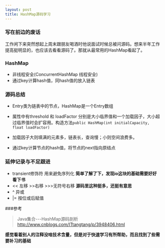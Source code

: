 ```yaml
---
layout: post
title: HashMap源码学习
---
```


### 写在前边的废话

工作闲下来突然想起上周末跟朋友喝酒时他说面试时候总被问源码。想来半年工作提高挺明显的，也应该去看看源码了。那就从最常用的HashMap看起了。

### HashMap

- 非线程安全(ConcurrentHashMap 线程安全)
- 通过key计算hash值，同hash值的放入链表

### 源码总结

- Entry类为链表中的节点，HashMap是一个Entry数组
- 属性中有threshold 和 loadFactor 分别是大小临界值和一个加载因子，大小超过临界值时会扩容用。构造方法`
public HashMap(int initialCapacity, float loadFactor)
`

- 加载因子大则填满的元素多，链表长，查询慢；小则空间浪费多。
- 通过key计算节点的hash值，将节点的next指向原结点

### 延伸记录与不足跟进

- transient修饰符 用来避免序列化 __简单了解了下，发现io这块的基础需要好好看下书__
- << 左移 >>右移 >>>无符号右移 __源码里这种挺多，还挺有意思__
- ^ 异或
- |= 按位或后赋值

###参考

>Java集合---HashMap源码剖析
>http://www.cnblogs.com/ITtangtang/p/3948406.html


__感觉看着别人的注释没啥技术含量，但是对于快速学习有所帮助，而且找到了些需要补习的基础__

